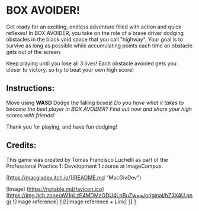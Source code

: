 # BOX AVOIDER!
Get ready for an exciting, endless adventure filled with action and quick reflexes! In BOX AVOIDER, you take on the role of a brave driver dodging obstacles in the black void space that you call "highway". Your goal is to survive as long as possible while accumulating points each time an obstacle gets out of the screen.

Keep playing until you lose all 3 lives! Each obstacle avoided gets you closer to victory, so try to beat your own high score!

## Instructions:
Move using __WASD__
Dodge the falling boxes!
_Do you have what it takes to become the best player in BOX AVOIDER? Find out now and share your high scores with friends!_

Thank you for playing, and have fun dodging!

## Credits:
This game was created by Tomas Francisco Luchelli as part of the Professional Practice 1: Development 1 course at ImageCampus.

[https://macgivdev.itch.io/](README.md "MacGivDev")

[Image]
(https://notable.md/favicon.ico](https://img.itch.zone/aW1nLzE4MDMzODU4LnBuZw==/original/hZ3X4U.png)
![Image reference] [1]
[![Image reference + Link] [1]] [1]

[1]: https://img.itch.zone/aW1nLzE4MDMzODU4LnBuZw==/original/hZ3X4U.png
